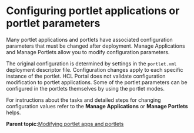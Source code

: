 # Configuring portlet applications or portlet parameters

Many portlet applications and portlets have associated configuration parameters that must be changed after deployment. Manage Applications and Manage Portlets allow you to modify configuration parameters.

The original configuration is determined by settings in the `portlet.xml` deployment descriptor file. Configuration changes apply to each specific instance of the portlet. HCL Portal does not validate configuration modification to portlet applications. Some of the portlet parameters can be configured in the portlets themselves by using the portlet modes.

For instructions about the tasks and detailed steps for changing configuration values refer to the **Manage Applications** or **Manage Portlets** helps.

**Parent topic:**[Modifying portlet apps and portlets ](../admin-system/portlets_apps_modes.md)

